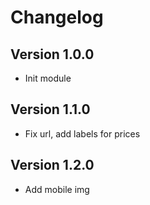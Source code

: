 # Changelog

## Version 1.0.0
- Init module

## Version 1.1.0
- Fix url, add labels for prices

## Version 1.2.0
- Add  mobile img

